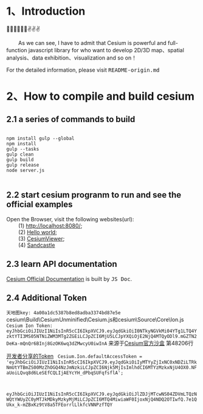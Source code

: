 # 1、Introduction
<h>🌈🌈🌈🕺🕺🕺✌️✌️✌️</h>
<p>&nbsp;&nbsp;&nbsp;&nbsp;&nbsp;&nbsp;&nbsp;&nbsp;As we can see, I have to admit that Cesium is powerful and full-function javascript library for who want to develop 2D/3D map、spatial analysis、data exhibition、visualization and so on！</p>
<p>For the detailed information, please visit <kbd>README-origin.md</kbd></p>

# 2、How to compile and build cesium

## 2.1 a series of commands to build

<pre>
<code class="bash">
npm install gulp --global
npm install
gulp --tasks
gulp clean
gulp build
gulp release
node server.js
</code>
</pre>

## 2.2 start cesium progranm to run and see the official examples
Open the Browser, visit the following websites(url):<br>
&nbsp;&nbsp;&nbsp;&nbsp;&nbsp;&nbsp;&nbsp;&nbsp;(1) [http://localhost:8080/](http://localhost:8080/);<br>
 &nbsp;&nbsp;&nbsp;&nbsp;&nbsp;&nbsp;&nbsp;&nbsp;(2) [Hello world](http://localhost:8080/Apps/HelloWorld.html);<br>
 &nbsp;&nbsp;&nbsp;&nbsp;&nbsp;&nbsp;&nbsp;&nbsp;(3) [CesiumViewer](http://localhost:8080/Apps/CesiumViewer/index.html);<br>
 &nbsp;&nbsp;&nbsp;&nbsp;&nbsp;&nbsp;&nbsp;&nbsp;(4) [Sandcastle](http://localhost:8080/Apps/Sandcastle/index.html)

## 2.3 learn API documentation
[Cesium Official Documentation](http://localhost:8080/Build/Documentation/index.html) is built by <kbd>JS Doc</kbd>.

## 2.4 Additional Token
<code>天地图key: 4a00a1dc5387b8ed8adba3374bd87e5e</code><br>
cesium\Build\CesiumUnminified\Cesium.js和cesium\Source\Core\Ion.js<br>
<code>Cesium Ion Token: eyJhbGciOiJIUzI1NiIsInR5cCI6IkpXVCJ9.eyJqdGkiOiI0NTkyNGVkMi04YTg1LTQ4YzktYTI3MS05NTNiZWM3MTg2ZGEiLCJpZCI6MjU5LCJpYXQiOjE2NjQ4MTQyODl9.mGZTN2DeKa-mQnQr6BInj8GzOK6wq3dZMwcyU0iwInA</code>
来源于[Cesium官方沙盒](https://sandcastle.cesium.com/CesiumUnminified/Cesium.js)
 第48206行<br>

 [开发者分享的Token](https://blog.csdn.net/josiecici/article/details/120703086)
 <code>
    Cesium.Ion.defaultAccessToken = 'eyJhbGciOiJIUzI1NiIsInR5cCI6IkpXVCJ9.eyJqdGkiOiIyMTYyZjIxNC0xNDZiLTRkNmUtYTBmZS00MzZhOGQ4NzJmNzkiLCJpZCI6Njk5MjIsImlhdCI6MTYzMzkxNjU4OX0.NFaUoiLQvq8d6LeSEfCQLIjAEYcYH_dPbqSUFqfsflA';
</code>


<code>
 eyJhbGciOiJIUzI1NiIsInR5cCI6IkpXVCJ9.eyJqdGkiOiJlZDJjMTcwNS04ZDVmLTQzNWQtYWUyZC0yMTJkMDkyMzkyMjMiLCJpZCI6MTQ4MiwiaWF0IjoxNjQ4NDQ2OTIwfQ.7e1QUkx_k-mZBxKz9tV8a5TFEorrlLlkfcVNNPzfTQY
</code>
